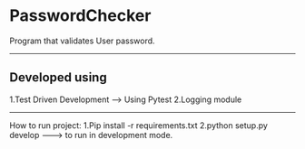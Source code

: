 # PasswordChecker
Program that validates User password.
***
Developed using
---
1.Test Driven Development --> Using Pytest
2.Logging module
***
How to run project:
1.Pip install -r requirements.txt
2.python setup.py develop ---> to run in development mode.
